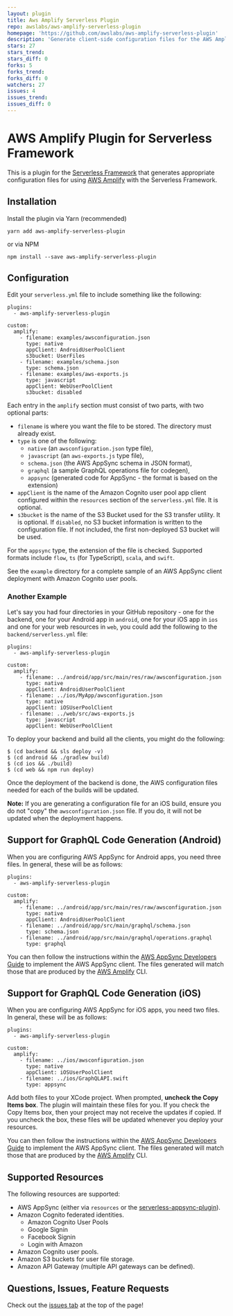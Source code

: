 ```yaml
---
layout: plugin
title: Aws Amplify Serverless Plugin
repo: awslabs/aws-amplify-serverless-plugin
homepage: 'https://github.com/awslabs/aws-amplify-serverless-plugin'
description: 'Generate client-side configuration files for the AWS Amplify library based on your deployed Serverless backend'
stars: 27
stars_trend: 
stars_diff: 0
forks: 5
forks_trend: 
forks_diff: 0
watchers: 27
issues: 4
issues_trend: 
issues_diff: 0
---
```



# AWS Amplify Plugin for Serverless Framework

This is a plugin for the [Serverless Framework](https://serverless.com) that generates appropriate configuration files for using [AWS Amplify](https://aws-amplify.github.io) with the Serverless Framework.

## Installation

Install the plugin via Yarn (recommended)

```
yarn add aws-amplify-serverless-plugin
```

or via NPM

```
npm install --save aws-amplify-serverless-plugin
```

## Configuration

Edit your `serverless.yml` file to include something like the following:

```
plugins:
  - aws-amplify-serverless-plugin

custom:
  amplify:
    - filename: examples/awsconfiguration.json
      type: native
      appClient: AndroidUserPoolClient
      s3bucket: UserFiles
    - filename: examples/schema.json
      type: schema.json
    - filename: examples/aws-exports.js
      type: javascript
      appClient: WebUserPoolClient
      s3bucket: disabled
```

Each entry in the `amplify` section must consist of two parts, with two optional parts:

* `filename` is where you want the file to be stored.  The directory must already exist.
* `type` is one of the following:
    * `native` (an `awsconfiguration.json` type file),
    * `javascript` (an `aws-exports.js` type file),
    * `schema.json` (the AWS AppSync schema in JSON format),
    * `graphql` (a sample GraphQL operations file for codegen),
    * `appsync` (generated code for AppSync - the format is based on the extension)
* `appClient` is the name of the Amazon Cognito user pool app client configured within the `resources` section of the `serverless.yml` file.  It is optional.
* `s3bucket` is the name of the S3 Bucket used for the S3 transfer utility.  It is optional.  If `disabled`, no S3 bucket information is written to the configuration file.  If not included, the first non-deployed S3 bucket will be used.

For the `appsync` type, the extension of the file is checked.  Supported formats include `flow`, `ts` (for TypeScript), `scala`, and `swift`.

See the `example` directory for a complete sample of an AWS AppSync client deployment with Amazon Cognito user pools.

### Another Example

Let's say you had four directories in your GitHub repository - one for the backend, one for your Android app in `android`, one for your iOS app in `ios` and one for your web resources in `web`, you could add the following to the `backend/serverless.yml` file:

```
plugins:
  - aws-amplify-serverless-plugin

custom:
  amplify:
    - filename: ../android/app/src/main/res/raw/awsconfiguration.json
      type: native
      appClient: AndroidUserPoolClient
    - filename: ../ios/MyApp/awsconfiguration.json
      type: native
      appClient: iOSUserPoolClient
    - filename: ../web/src/aws-exports.js
      type: javascript
      appClient: WebUserPoolClient
```

To deploy your backend and build all the clients, you might do the following:

```
$ (cd backend && sls deploy -v)
$ (cd android && ./gradlew build)
$ (cd ios && ./build)
$ (cd web && npm run deploy)
```

Once the deployment of the backend is done, the AWS configuration files needed for each of the builds will be updated.

**Note:** If you are generating a configuration file for an iOS build, ensure you do not "copy" the `awsconfiguration.json` file.  If you do, it will not be updated when the deployment happens.

## Support for GraphQL Code Generation (Android)

When you are configuring AWS AppSync for Android apps, you need three files.  In general,
these will be as follows:

```
plugins:
  - aws-amplify-serverless-plugin

custom:
  amplify:
    - filename: ../android/app/src/main/res/raw/awsconfiguration.json
      type: native
      appClient: AndroidUserPoolClient
    - filename: ../android/app/src/main/graphql/schema.json
      type: schema.json
    - filename: ../android/app/src/main/graphql/operations.graphql
      type: graphql
```

You can then follow the instructions within the [AWS AppSync Developers Guide](https://docs.aws.amazon.com/appsync/latest/devguide/building-a-client-app-android-overview.html) to implement the AWS AppSync client.  The files generated will match those that are produced by the [AWS Amplify](https://aws-amplify.github.io) CLI.

## Support for GraphQL Code Generation (iOS)

When you are configuring AWS AppSync for iOS apps, you need two files.  In general,
these will be as follows:

```
plugins:
  - aws-amplify-serverless-plugin

custom:
  amplify:
    - filename: ../ios/awsconfiguration.json
      type: native
      appClient: iOSUserPoolClient
    - filename: ../ios/GraphQLAPI.swift
      type: appsync
```

Add both files to your XCode project.  When prompted, **uncheck the Copy Items box**.  The plugin will maintain these files for you.  If you check the Copy Items box, then your project may not receive the updates if copied.  If you uncheck the box, these files will be updated whenever you deploy your resources.

You can then follow the instructions within the [AWS AppSync Developers Guide](https://docs.aws.amazon.com/appsync/latest/devguide/building-a-client-app-ios-overview.html) to implement the AWS AppSync client.  The files generated will match those that are produced by the [AWS Amplify](https://aws-amplify.github.io) CLI.

## Supported Resources

The following resources are supported:

* AWS AppSync (either via `resources` or the [serverless-appsync-plugin](https://github.com/sid88in/serverless-appsync-plugin)).
* Amazon Cognito federated identities.
  * Amazon Cognito User Pools
  * Google Signin
  * Facebook Signin
  * Login with Amazon
* Amazon Cognito user pools.
* Amazon S3 buckets for user file storage.
* Amazon API Gateway (multiple API gateways can be defined).

## Questions, Issues, Feature Requests

Check out the [issues tab](https://github.com/awslabs/aws-amplify-serverless-plugin/issues) at the top of the page!

